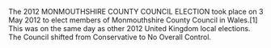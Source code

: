 The 2012 MONMOUTHSHIRE COUNTY COUNCIL ELECTION took place on 3 May 2012 to elect members of Monmouthshire County Council in Wales.[1] This was on the same day as other 2012 United Kingdom local elections. The Council shifted from Conservative to No Overall Control.
